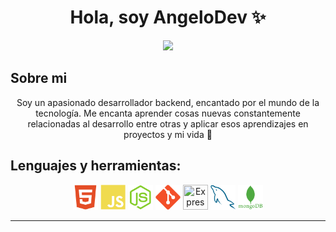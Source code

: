 <div id="header" align="center">
  <h1>Hola, soy AngeloDev ✨</h1>
  <img  src="https://www.itconsultors.com/images/blog/web-dev-icon.jpg" width="700"/>
</div>

## Sobre mi
<p align="center">Soy un apasionado desarrollador backend, encantado por el mundo de la tecnología. Me encanta aprender cosas nuevas constantemente relacionadas al desarrollo entre otras y aplicar esos aprendizajes en proyectos y mi vida 💚</p>

## Lenguajes y herramientas:
<div align="center">
  <img src="https://github.com/devicons/devicon/blob/master/icons/html5/html5-plain.svg" title="HTML5" width="40" height="40"/>
  <img src="https://github.com/devicons/devicon/blob/master/icons/javascript/javascript-plain.svg" title="Javascript" width="40" height="40"/>
  <img src="https://github.com/devicons/devicon/blob/master/icons/nodejs/nodejs-plain.svg" title="NodeJS" width="40" height="40"/>
  <img src="https://github.com/devicons/devicon/blob/master/icons/git/git-plain.svg" title="GIT" width="40" height="40"/>
  <img src="https://kinsta.com/wp-content/uploads/2022/04/express-1.png" title="Express" width="40" height="40"/>
  <img src="https://github.com/devicons/devicon/blob/master/icons/mysql/mysql-plain.svg" title="Mysql" width="40" height="40"/>
  <img src="https://github.com/devicons/devicon/blob/master/icons/mongodb/mongodb-plain-wordmark.svg" title="MongoDB" width="40" height="40"/>
</div>

---

